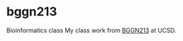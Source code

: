 # bggn213
Bioinformatics class
My class work from [BGGN213](https://bioboot.github.io/bggn213_F24/) at UCSD.
